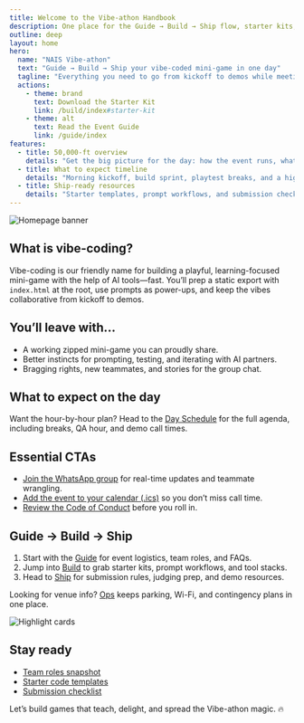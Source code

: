 ```yaml
---
title: Welcome to the Vibe-athon Handbook
description: One place for the Guide → Build → Ship flow, starter kits, timelines, and submission rules.
outline: deep
layout: home
hero:
  name: "NAIS Vibe-athon"
  text: "Guide → Build → Ship your vibe-coded mini-game in one day"
  tagline: "Everything you need to go from kickoff to demos while meeting the technical requirements."
  actions:
    - theme: brand
      text: Download the Starter Kit
      link: /build/index#starter-kit
    - theme: alt
      text: Read the Event Guide
      link: /guide/index
features:
  - title: 50,000-ft overview
    details: "Get the big picture for the day: how the event runs, what you’ll build, and how judging works."
  - title: What to expect timeline
    details: "Morning kickoff, build sprint, playtest breaks, and a high-energy demo hour—mapped out hour by hour."
  - title: Ship-ready resources
    details: "Starter templates, prompt workflows, and submission checklists all tuned for static, no-backend builds."
---
```


![Homepage banner](/homepage-banner.webp)

## What is vibe-coding?

Vibe-coding is our friendly name for building a playful, learning-focused mini-game with the help of AI tools—fast. You’ll prep a static export with `index.html` at the root, use prompts as power-ups, and keep the vibes collaborative from kickoff to demos.

## You’ll leave with…

- A working zipped mini-game you can proudly share.
- Better instincts for prompting, testing, and iterating with AI partners.
- Bragging rights, new teammates, and stories for the group chat.

## What to expect on the day

Want the hour-by-hour plan? Head to the [Day Schedule](/guide/schedule) for the full agenda, including breaks, QA hour, and demo call times.

## Essential CTAs

- [Join the WhatsApp group](https://chat.whatsapp.com/) for real-time updates and teammate wrangling.
- [Add the event to your calendar (.ics)](/vibe-athon-day.ics) so you don’t miss call time.
- [Review the Code of Conduct](/guide/code-of-conduct) before you roll in.

## Guide → Build → Ship

1. Start with the [Guide](/guide/index) for event logistics, team roles, and FAQs.
2. Jump into [Build](/build/index) to grab starter kits, prompt workflows, and tool stacks.
3. Head to [Ship](/ship/index) for submission rules, judging prep, and demo resources.

Looking for venue info? [Ops](/ops/index) keeps parking, Wi-Fi, and contingency plans in one place.

![Highlight cards](/highlight-cards.webp)

## Stay ready

- [Team roles snapshot](/guide/team-roles)
- [Starter code templates](/build/code-templates)
- [Submission checklist](/ship/qa-checklist)

Let’s build games that teach, delight, and spread the Vibe-athon magic. 🔥
